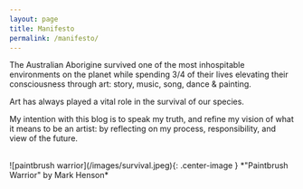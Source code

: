 ```yaml
---
layout: page
title: Manifesto
permalink: /manifesto/
---
```


The Australian Aborigine survived one of the most inhospitable environments on the planet while spending 3/4 of their lives elevating their consciousness through art: story, music, song, dance & painting.  

Art has always played a vital role in the survival of our species.

My intention with this blog is to speak my truth, and refine my vision of what it means to be an artist: by reflecting on my process, responsibility, and view of the future.

<br />
![paintbrush warrior](/images/survival.jpeg){: .center-image }
*"Paintbrush Warrior" by Mark Henson*

